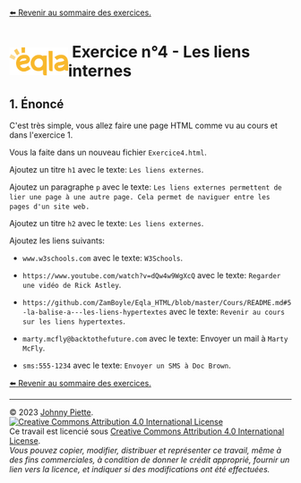 [:arrow_left: Revenir au sommaire des exercices.](/Exercices/README.md#exercices)
<h1 id="exercice4" style="display: flex; align-items: center; justify-content: center;">
    <img src="/Images/Eqla.png" style="height:50px" alt="Logo d'Eqla">
    &nbsp;Exercice n°4 - Les liens internes
</h1>


## 1. Énoncé
C'est très simple, vous allez faire une page HTML comme vu au cours et dans l'exercice 1.

Vous la faite dans un nouveau fichier `Exercice4.html`.

Ajoutez un titre `h1` avec le texte: `Les liens externes`.

Ajoutez un paragraphe `p` avec le texte: `Les liens externes permettent de lier une page à une autre page. Cela permet de naviguer entre les pages d'un site web.`

Ajoutez un titre `h2` avec le texte: `Les liens externes`.

Ajoutez les liens suivants:
- `www.w3schools.com` avec le texte: `W3Schools`.

- `https://www.youtube.com/watch?v=dQw4w9WgXcQ` avec le texte: `Regarder une vidéo de Rick Astley`.
- `https://github.com/ZamBoyle/Eqla_HTML/blob/master/Cours/README.md#5-la-balise-a---les-liens-hypertextes` avec le texte: `Revenir au cours sur les liens hypertextes`.
- `marty.mcfly@backtothefuture.com` avec le texte: Envoyer un mail à `Marty McFly`.
- `sms:555-1234` avec le texte: `Envoyer un SMS à Doc Brown`.


[:arrow_left: Revenir au sommaire des exercices.](/Exercices/README.md#exercices)

---
&copy; 2023 [Johnny Piette](https://github.com/ZamBoyle).  
[![Creative Commons Attribution 4.0 International License](https://i.creativecommons.org/l/by/4.0/88x31.png)](https://creativecommons.org/licenses/by/4.0/)  
Ce travail est licencié sous [Creative Commons Attribution 4.0 International License](https://creativecommons.org/licenses/by/4.0/).   
_Vous pouvez copier, modifier, distribuer et représenter ce travail, même à des fins commerciales, à condition de donner le crédit approprié, fournir un lien vers la licence, et indiquer si des modifications ont été effectuées._